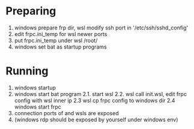 # Preparing
1. windows prepare frp dir, wsl modify ssh port in '/etc/ssh/sshd_config'
2. edit frpc.ini_temp for wsl newer ports
3. put frpc.ini_temp under wsl /root/
4. windows set bat as startup programs

# Running
1. windows startup
2. windows start bat program
    2.1. start wsl
    2.2. wsl call init.wsl, edit frpc config with wsl inner ip
    2.3 wsl cp frpc config to windows dir
    2.4 windows start frpc
3. connection ports of and wsls are exposed 
4. (windows rdp should be exposed by yourself under windows env)
